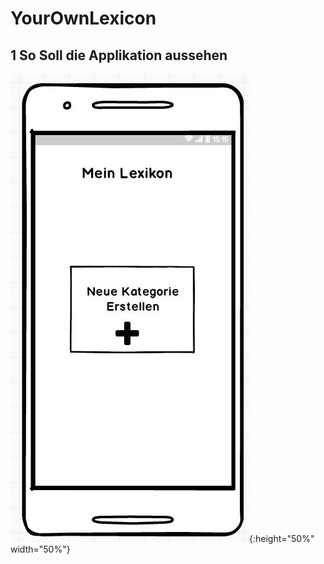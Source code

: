 # YourOwnLexicon

## 1 So Soll die Applikation aussehen

![firstStart](image/firstStart.JPG?raw=true "Wenn die App zum ersten Mal geöffnet wird bzw. keine Einträge vorhanden sind"){:height="50%" width="50%"}
